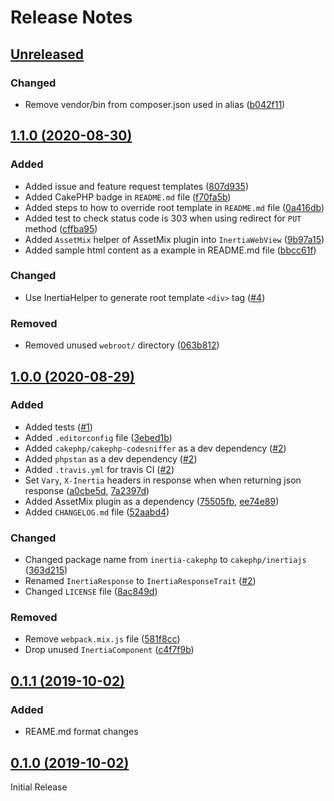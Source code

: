 # Release Notes

## [Unreleased](https://github.com/ishanvyas22/cakephp-inertiajs/compare/1.1.0...master)

### Changed
- Remove vendor/bin from composer.json used in alias ([b042f11](https://github.com/ishanvyas22/cakephp-inertiajs/commit/b042f11d5e462d95b459f1abd20bbfe71c8e19a5))

## [1.1.0 (2020-08-30)](https://github.com/ishanvyas22/cakephp-inertiajs/compare/1.0.0...1.1.0)

### Added
- Added issue and feature request templates ([807d935](https://github.com/ishanvyas22/cakephp-inertiajs/commit/807d935df1465eb642b958287c5488a12140d39d))
- Added CakePHP badge in `README.md` file ([f70fa5b](https://github.com/ishanvyas22/cakephp-inertiajs/commit/f70fa5b1cbf7fe3ae20b9154d9c9361d19e21534))
- Added steps to how to override root template in `README.md` file ([0a416db](https://github.com/ishanvyas22/cakephp-inertiajs/commit/0a416db2024f0b51b7c9848e7cbb9beeee4c5eba))
- Added test to check status code is 303 when using redirect for `PUT` method ([cffba95](https://github.com/ishanvyas22/cakephp-inertiajs/commit/cffba95c365b770fa9da0c2cbc93fdf31afa1678))
- Added `AssetMix` helper of AssetMix plugin into `InertiaWebView` ([9b97a15](https://github.com/ishanvyas22/cakephp-inertiajs/commit/9b97a15ec9216f42078b2f5da5fc25bf87272d79))
- Added sample html content as a example in README.md file ([bbcc61f](https://github.com/ishanvyas22/cakephp-inertiajs/commit/bbcc61fb53505f2a7565ab4e83888f7e604c30da))

### Changed
- Use InertiaHelper to generate root template `<div>` tag ([#4](https://github.com/ishanvyas22/cakephp-inertiajs/pull/4))

### Removed
- Removed unused `webroot/` directory ([063b812](https://github.com/ishanvyas22/cakephp-inertiajs/commit/063b8129b79be87c01bb6bf672c54b6cdd0e0de7))

## [1.0.0 (2020-08-29)](https://github.com/ishanvyas22/cakephp-inertiajs/compare/0.1.1...1.0.0)

### Added
- Added tests ([#1](https://github.com/ishanvyas22/cakephp-inertiajs/pull/1))
- Added `.editorconfig` file ([3ebed1b](https://github.com/ishanvyas22/cakephp-inertiajs/pull/2/commits/3ebed1baa8e2e28499bc9a2a88467fcdd6c62dad))
- Added `cakephp/cakephp-codesniffer` as a dev dependency ([#2](https://github.com/ishanvyas22/cakephp-inertiajs/pull/2))
- Added `phpstan` as a dev dependency ([#2](https://github.com/ishanvyas22/cakephp-inertiajs/pull/2))
- Added `.travis.yml` for travis CI ([#2](https://github.com/ishanvyas22/cakephp-inertiajs/pull/2))
- Set `Vary`, `X-Inertia` headers in response when when returning json response ([a0cbe5d](https://github.com/ishanvyas22/cakephp-inertiajs/pull/3/commits/a0cbe5d588b97a09e81e1b25180057ec186d73d5), [7a2397d](https://github.com/ishanvyas22/cakephp-inertiajs/commit/7a2397d6229143f7b96224d789fb9f23e0f2fda2))
- Added AssetMix plugin as a dependency ([75505fb](https://github.com/ishanvyas22/cakephp-inertiajs/pull/3/commits/75505fb79f424c316039a1b0ee90560828a7a398), [ee74e89](https://github.com/ishanvyas22/cakephp-inertiajs/pull/3/commits/ee74e892e843129bbd0185c6bebf7eaeda447b66))
- Added `CHANGELOG.md` file ([52aabd4](https://github.com/ishanvyas22/cakephp-inertiajs/pull/3/commits/52aabd4444e7a07906bd7db8fa4e1bb9152c1fff))

### Changed
- Changed package name from `inertia-cakephp` to `cakephp/inertiajs` ([363d215](https://github.com/ishanvyas22/cakephp-inertiajs/commit/363d215ccd875b7f660edb4c838ab7fc3d08070b))
- Renamed `InertiaResponse` to `InertiaResponseTrait` ([#2](https://github.com/ishanvyas22/cakephp-inertiajs/pull/2))
- Changed `LICENSE` file ([8ac849d](https://github.com/ishanvyas22/cakephp-inertiajs/pull/2/commits/8ac849d7c353597816ff907c3705ad538fd70611))

### Removed
- Remove `webpack.mix.js` file ([581f8cc](https://github.com/ishanvyas22/cakephp-inertiajs/pull/3/commits/581f8ccb056bd6b8e6d62ef948311960e38b9c1b))
- Drop unused `InertiaComponent` ([c4f7f9b](https://github.com/ishanvyas22/cakephp-inertiajs/pull/3/commits/c4f7f9be770390d45d39e3f6c27aded68fd8b20e))

## [0.1.1 (2019-10-02)](https://github.com/ishanvyas22/cakephp-inertiajs/compare/0.1.0...0.1.1)

### Added
- REAME.md format changes

## [0.1.0 (2019-10-02)](https://github.com/ishanvyas22/cakephp-inertiajs/releases/tag/0.1.0)

Initial Release
